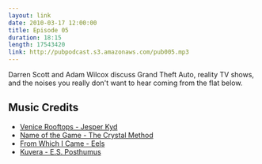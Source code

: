 ```yaml
---
layout: link
date: 2010-03-17 12:00:00
title: Episode 05
duration: 18:15
length: 17543420
link: http://pubpodcast.s3.amazonaws.com/pub005.mp3
---
```


Darren Scott and Adam Wilcox discuss Grand Theft Auto, reality TV shows, and the noises you really don't want to hear coming from the flat below.

## Music Credits

- [Venice Rooftops - Jesper Kyd](http://itunes.apple.com/gb/album/venice-rooftops/id337150840?i=337150976)
- [Name of the Game - The Crystal Method](http://itunes.apple.com/gb/album/name-of-the-game/id218555087?i=218555476)
- [From Which I Came - Eels](http://itunes.apple.com/gb/album/from-which-i-came-a-magic-world/id58082075?i=58082083)
- [Kuvera - E.S. Posthumus](http://itunes.apple.com/gb/album/kuvera/id350164953?i=350165026)